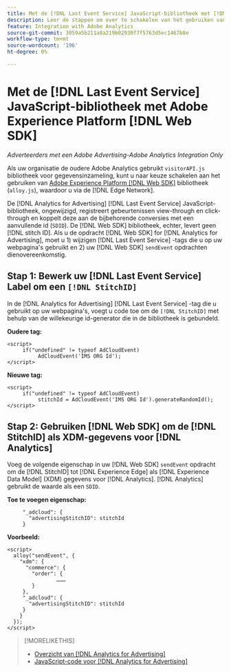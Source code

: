 ```yaml
---
title: Met de [!DNL Last Event Service] JavaScript-bibliotheek met [!DNL Web SDK]
description: Leer de stappen om over te schakelen van het gebruiken van [!DNL Analytics] [!DNL visitorAPI] aan de [!DNL Experience Platform] [!DNL Web SDK] bibliotheek voor uw [!DNL Analytics for Advertising] uitvoering.
feature: Integration with Adobe Analytics
source-git-commit: 3059a5b211a8a219b02930f7f5763d5ec1467b8e
workflow-type: tm+mt
source-wordcount: '196'
ht-degree: 0%

---
```


# Met de [!DNL Last Event Service] JavaScript-bibliotheek met Adobe Experience Platform [!DNL Web SDK]

*Adverteerders met een Adobe Advertising-Adobe Analytics Integration Only*

Als uw organisatie de oudere Adobe Analytics gebruikt `visitorAPI.js` bibliotheek voor gegevensinzameling, kunt u naar keuze schakelen aan het gebruiken van [Adobe Experience Platform [!DNL Web SDK]](https://experienceleague.adobe.com/docs/experience-platform/edge/home.html) bibliotheek (`alloy.js`), waardoor u via de [!DNL Edge Network].

De [!DNL Analytics for Advertising] [!DNL Last Event Service] JavaScript-bibliotheek, ongewijzigd, registreert gebeurtenissen view-through en click-through en koppelt deze aan de bijbehorende conversies met een aanvullende id (`SDID`). De [!DNL Web SDK] bibliotheek, echter, levert geen [!DNL stitch ID]. Als u de opdracht [!DNL Web SDK] for [!DNL Analytics for Advertising], moet u 1) wijzigen [!DNL Last Event Service] -tags die u op uw webpagina&#39;s gebruikt en 2) uw [!DNL Web SDK] `sendEvent` opdrachten dienovereenkomstig.

## Stap 1: Bewerk uw [!DNL Last Event Service] Label om een `[!DNL StitchID]`

In de [!DNL Analytics for Advertising] [!DNL Last Event Service] -tag die u gebruikt op uw webpagina&#39;s, voegt u code toe om de `[!DNL StitchID]` met behulp van de willekeurige id-generator die in de bibliotheek is gebundeld.

**Oudere tag:**

```
<script>
     if("undefined" != typeof AdCloudEvent) 
          AdCloudEvent('IMS ORG Id');
</script>
```

**Nieuwe tag:**

```
<script>
     if("undefined" != typeof AdCloudEvent) 
          stitchId = AdCloudEvent('IMS ORG Id').generateRandomId();
</script>
```

## Stap 2: Gebruiken [!DNL Web SDK] om de [!DNL StitchID] als XDM-gegevens voor [!DNL Analytics]

Voeg de volgende eigenschap in uw [!DNL Web SDK] `sendEvent` opdracht om de [!DNL StitchID] tot [!DNL Experience Edge] als [!DNL Experience Data Model] (XDM) gegevens voor [!DNL Analytics].<!-- The library will send the StitchID to [!DNL Experience Edge] as `[_adcloud.advertisingStitchID](https://github.com/adobe/xdm/blob/master/docs/reference/adobe/experience/adcloud/stitch.schema.md)`. --> [!DNL Analytics] gebruikt de waarde als een `SDID`.

**Toe te voegen eigenschap:**

```
     "_adcloud": {
       "advertisingStitchID": stitchId
     }
```

**Voorbeeld:**

```
<script>
  alloy("sendEvent", {
    "xdm": {
      "commerce": {
        "order": {
                ………
        }
     },
     "_adcloud": {
       "advertisingStitchID": stitchId
     }
    }
  });
</script>
```

>[!MORELIKETHIS]
>
>* [Overzicht van [!DNL Analytics for Advertising]](overview.md)
>* [JavaScript-code voor [!DNL Analytics for Advertising]](/help/integrations/analytics/javascript.md)

